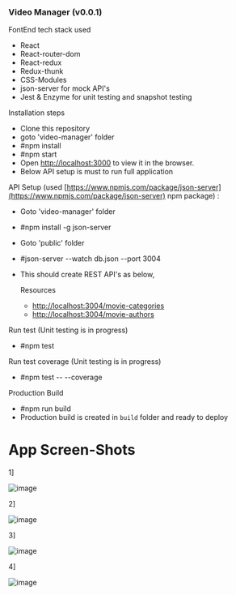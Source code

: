 ### Video Manager (v0.0.1)

FontEnd tech stack used
- React
- React-router-dom
- React-redux
- Redux-thunk
- CSS-Modules
- json-server for mock API's
- Jest & Enzyme for unit testing and snapshot testing


Installation steps
- Clone this repository
- goto 'video-manager' folder
- #npm install
- #npm start
- Open [http://localhost:3000](http://localhost:3000) to view it in the browser.
- Below API setup is must to run full application 

API Setup (used [https://www.npmjs.com/package/json-server](https://www.npmjs.com/package/json-server) npm package) :
- Goto 'video-manager' folder
- #npm install -g json-server 
- Goto 'public' folder 
- #json-server --watch db.json --port 3004
- This should create REST API's as below,

  Resources
  - [http://localhost:3004/movie-categories](http://localhost:3004/movie-categories)
  - [http://localhost:3004/movie-authors](http://localhost:3004/movie-authors)

Run test (Unit testing is in progress)
- #npm test

Run test coverage (Unit testing is in progress)
- #npm test -- --coverage

Production Build
- #npm run build
- Production build is created in `build` folder and ready to deploy


# App Screen-Shots

1]

![image](https://user-images.githubusercontent.com/3436316/50058088-86850780-0199-11e9-9da8-6570e9eb3d70.png)

2]

![image](https://user-images.githubusercontent.com/3436316/50058095-9d2b5e80-0199-11e9-9df3-fe28b1c46d5e.png)


3]

![image](https://user-images.githubusercontent.com/3436316/50058124-07dc9a00-019a-11e9-963b-e7b10f4ed84e.png)


4]

![image](https://user-images.githubusercontent.com/3436316/50058101-c350fe80-0199-11e9-96e0-1eda3965e343.png)

